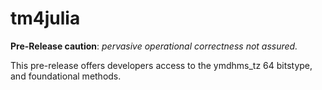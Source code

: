 tm4julia
========

**Pre-Release caution**: *pervasive operational correctness not assured.*

This pre-release offers developers access to the ymdhms_tz 64 bitstype, and foundational methods.





